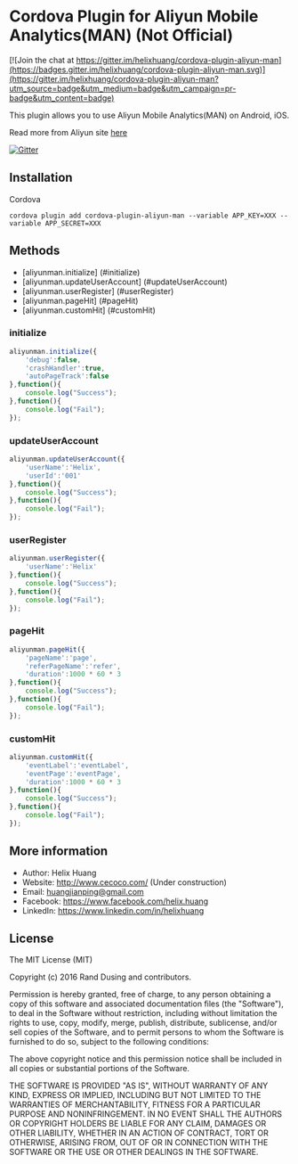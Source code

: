 #  Cordova Plugin for Aliyun Mobile Analytics(MAN) (Not Official)

[![Join the chat at https://gitter.im/helixhuang/cordova-plugin-aliyun-man](https://badges.gitter.im/helixhuang/cordova-plugin-aliyun-man.svg)](https://gitter.im/helixhuang/cordova-plugin-aliyun-man?utm_source=badge&utm_medium=badge&utm_campaign=pr-badge&utm_content=badge)

This plugin allows you to use Aliyun Mobile Analytics(MAN) on Android, iOS.

Read more from Aliyun site [here](https://help.aliyun.com/product/9005959_30019.html?spm=5176.750001.2.35.S4zt6o)

[![Gitter](https://badges.gitter.im/helixhuang/cordova-plugin-aliyun-man.svg)](https://gitter.im/helixhuang/cordova-plugin-aliyun-man?utm_source=badge&utm_medium=badge&utm_campaign=pr-badge)

## Installation ##

Cordova

```cordova plugin add cordova-plugin-aliyun-man --variable APP_KEY=XXX --variable APP_SECRET=XXX```

## Methods ##

* [aliyunman.initialize] (#initialize)
* [aliyunman.updateUserAccount] (#updateUserAccount)
* [aliyunman.userRegister] (#userRegister)
* [aliyunman.pageHit] (#pageHit)
* [aliyunman.customHit] (#customHit)

### initialize ###

```javascript
aliyunman.initialize({
    'debug':false,
    'crashHandler':true,
    'autoPageTrack':false
},function(){
    console.log("Success");
},function(){
    console.log("Fail");
});
```

### updateUserAccount ###

```javascript
aliyunman.updateUserAccount({
    'userName':'Helix',
    'userId':'001'
},function(){
    console.log("Success");
},function(){
    console.log("Fail");
});
```

### userRegister ###

```javascript
aliyunman.userRegister({
    'userName':'Helix'
},function(){
    console.log("Success");
},function(){
    console.log("Fail");
});
```

### pageHit ###

```javascript
aliyunman.pageHit({
    'pageName':'page',
    'referPageName':'refer',
    'duration':1000 * 60 * 3
},function(){
    console.log("Success");
},function(){
    console.log("Fail");
});
```

### customHit ###

```javascript
aliyunman.customHit({
    'eventLabel':'eventLabel',
    'eventPage':'eventPage',
    'duration':1000 * 60 * 3
},function(){
    console.log("Success");
},function(){
    console.log("Fail");
});
```


## More information ##
* Author: Helix Huang
* Website: http://www.cecoco.com/ (Under construction)
* Email: <huangjianping@gmail.com>
* Facebook: https://www.facebook.com/helix.huang
* LinkedIn: https://www.linkedin.com/in/helixhuang

## License ##
The MIT License (MIT)

Copyright (c) 2016 Rand Dusing and contributors.

Permission is hereby granted, free of charge, to any person obtaining a copy
of this software and associated documentation files (the "Software"), to deal
in the Software without restriction, including without limitation the rights
to use, copy, modify, merge, publish, distribute, sublicense, and/or sell
copies of the Software, and to permit persons to whom the Software is
furnished to do so, subject to the following conditions:

The above copyright notice and this permission notice shall be included in all
copies or substantial portions of the Software.

THE SOFTWARE IS PROVIDED "AS IS", WITHOUT WARRANTY OF ANY KIND, EXPRESS OR
IMPLIED, INCLUDING BUT NOT LIMITED TO THE WARRANTIES OF MERCHANTABILITY,
FITNESS FOR A PARTICULAR PURPOSE AND NONINFRINGEMENT. IN NO EVENT SHALL THE
AUTHORS OR COPYRIGHT HOLDERS BE LIABLE FOR ANY CLAIM, DAMAGES OR OTHER
LIABILITY, WHETHER IN AN ACTION OF CONTRACT, TORT OR OTHERWISE, ARISING FROM,
OUT OF OR IN CONNECTION WITH THE SOFTWARE OR THE USE OR OTHER DEALINGS IN THE
SOFTWARE.
